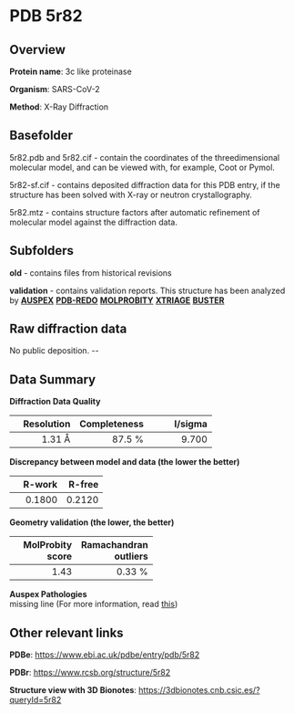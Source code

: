 # PDB 5r82

## Overview

**Protein name**: 3c like proteinase

**Organism**: SARS-CoV-2

**Method**: X-Ray Diffraction

## Basefolder

5r82.pdb and 5r82.cif - contain the coordinates of the threedimensional molecular model, and can be viewed with, for example, Coot or Pymol.

5r82-sf.cif - contains deposited diffraction data for this PDB entry, if the structure has been solved with X-ray or neutron crystallography.

5r82.mtz - contains structure factors after automatic refinement of molecular model against the diffraction data.

## Subfolders



**old** - contains files from historical revisions

**validation** - contains validation reports. This structure has been analyzed by [**AUSPEX**](https://github.com/thorn-lab/coronavirus_structural_task_force/tree/master/pdb/3c_like_proteinase/SARS-CoV-2/5r82/validation/auspex) [**PDB-REDO**](https://github.com/thorn-lab/coronavirus_structural_task_force/tree/master/pdb/3c_like_proteinase/SARS-CoV-2/5r82/validation/pdb-redo) [**MOLPROBITY**](https://github.com/thorn-lab/coronavirus_structural_task_force/tree/master/pdb/3c_like_proteinase/SARS-CoV-2/5r82/validation/molprobity) [**XTRIAGE**](https://github.com/thorn-lab/coronavirus_structural_task_force/blob/master/pdb/3c_like_proteinase/SARS-CoV-2/5r82/validation/Xtriage_output.log) [**BUSTER**](https://www.globalphasing.com/buster/wiki/index.cgi?Covid19Pdb5R82)

## Raw diffraction data

No public deposition. --<br> 

## Data Summary
**Diffraction Data Quality**

|   | Resolution | Completeness| I/sigma |
|---|-------------:|----------------:|--------------:|
|   |1.31 Å|87.5  %|<img width=50/>9.700|

**Discrepancy between model and data (the lower the better)**

|   | **R-work**| **R-free**   
|---|-------------:|----------------:|           
||  0.1800|  0.2120|

**Geometry validation (the lower, the better)**

|   |**MolProbity<br>score**| **Ramachandran<br>outliers** 
|---|-------------:|----------------:|
||  1.43|  0.33 %|

**Auspex Pathologies**<br> missing line (For more information, read [this](https://github.com/thorn-lab/coronavirus_structural_task_force/blob/master/pdb/3c_like_proteinase/SARS-CoV-2/5r82/validation/auspex/5r82_auspex_comments.txt))

 



## Other relevant links 
**PDBe**:  https://www.ebi.ac.uk/pdbe/entry/pdb/5r82
 
**PDBr**: https://www.rcsb.org/structure/5r82 

**Structure view with 3D Bionotes**: https://3dbionotes.cnb.csic.es/?queryId=5r82

